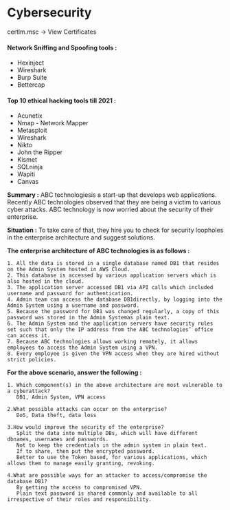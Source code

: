 # Cybersecurity

certlm.msc -> View Certificates

#### Network Sniffing and Spoofing tools :

- Hexinject 
- Wireshark 
- Burp Suite 
- Bettercap 

#### Top 10 ethical hacking tools till 2021 :

- Acunetix 
- Nmap -  Network Mapper 
- Metasploit 
- Wireshark 
- Nikto 
- John the Ripper 
- Kismet 
- SQLninja 
- Wapiti 
- Canvas


**Summary :**
    ABC technologiesis a start-up that develops web applications. 
    Recently ABC technologies observed that they are being a victim to various cyber attacks. 
    ABC technology is now worried about the security of their enterprise.

**Situation :**
    To take care of that, they hire you to check for security loopholes in the enterprise architecture and suggest solutions. 

**The enterprise architecture of ABC technologies is as follows :** 

    1. All the data is stored in a single database named DB1 that resides on the Admin System hosted in AWS Cloud. 
    2. This database is accessed by various application servers which is also hosted in the cloud. 
    3. The application server accessed DB1 via API calls which included username and password for authentication. 
    4. Admin team can access the database DB1directly, by logging into the Admin System using a username and password. 
    5. Because the password for DB1 was changed regularly, a copy of this password was stored in the Admin Systemas plain text. 
    6. The Admin System and the application servers have security rules set such that only the IP address from the ABC technologies’ office can access it. 
    7. Because ABC technologies allows working remotely, it allows employees to access the Admin System using a VPN. 
    8. Every employee is given the VPN access when they are hired without strict policies. 

**For the above scenario, answer the following :** 

    1. Which component(s) in the above architecture are most vulnerable to a cyberattack? 
       DB1, Admin System, VPN access

    2.What possible attacks can occur on the enterprise? 
       DoS, Data theft, data loss

    3.How would improve the security of the enterprise? 
       Split the data into multiple DBs, which will have different dbnames, usernames and passwords. 
       Not to keep the credentials in the admin system in plain text. 
       If to share, then put the encrypted password. 
       Better to use the Token based, for various applications, which allows them to manage easily granting, revoking.

    4.What are possible ways for an attacker to access/compromise the database DB1? 
       By getting the access to compromised VPN. 
       Plain text password is shared commonly and available to all irrespective of their roles and responsibility.

